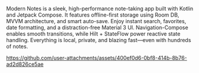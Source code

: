 Modern Notes is a sleek, high-performance note-taking app built with Kotlin and Jetpack Compose.
It features offline-first storage using Room DB, MVVM architecture, and smart auto-save.
Enjoy instant search, favorites, date formatting, and a distraction-free Material 3 UI.
Navigation-Compose enables smooth transitions, while Hilt + StateFlow power reactive state handling.
Everything is local, private, and blazing fast—even with hundreds of notes.

https://github.com/user-attachments/assets/400ef0d6-0bf8-414b-8b76-ad2d826ce5ae

